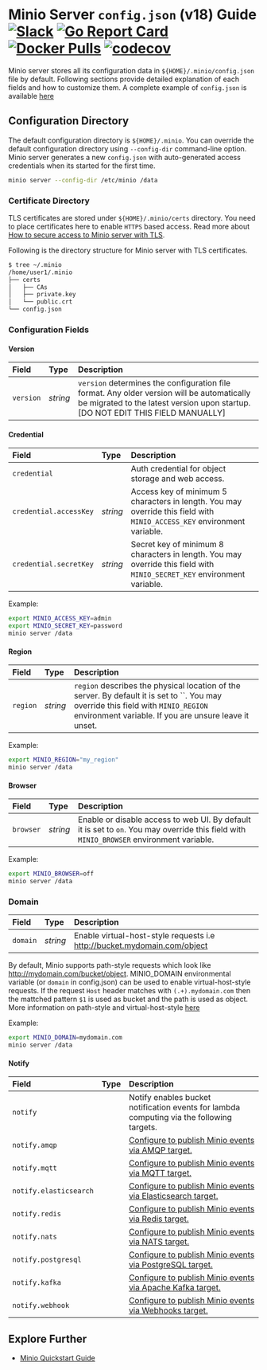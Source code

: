 # Minio Server `config.json` (v18) Guide [![Slack](https://slack.minio.io/slack?type=svg)](https://slack.minio.io) [![Go Report Card](https://goreportcard.com/badge/minio/minio)](https://goreportcard.com/report/minio/minio) [![Docker Pulls](https://img.shields.io/docker/pulls/minio/minio.svg?maxAge=604800)](https://hub.docker.com/r/minio/minio/) [![codecov](https://codecov.io/gh/minio/minio/branch/master/graph/badge.svg)](https://codecov.io/gh/minio/minio)

Minio server stores all its configuration data in `${HOME}/.minio/config.json` file by default. Following sections provide detailed explanation of each fields and how to customize them. A complete example of `config.json` is available [here](https://raw.githubusercontent.com/minio/minio/master/docs/config/config.sample.json)

## Configuration Directory
The default configuration directory is `${HOME}/.minio`. You can override the default configuration directory using `--config-dir` command-line option. Minio server generates a new `config.json` with auto-generated access credentials when its started for the first time.

```sh
minio server --config-dir /etc/minio /data
```

### Certificate Directory
TLS certificates are stored under ``${HOME}/.minio/certs`` directory. You need to place certificates here to enable `HTTPS` based access. Read more about [How to secure access to Minio server with TLS](http://docs.minio.io/docs/how-to-secure-access-to-minio-server-with-tls).

Following is the directory structure for Minio server with TLS certificates.

```sh
$ tree ~/.minio
/home/user1/.minio
├── certs
│   ├── CAs
│   ├── private.key
│   └── public.crt
└── config.json
```

### Configuration Fields
#### Version
|Field|Type|Description|
|:---|:---|:---|
|``version``|_string_| `version` determines the configuration file format. Any older version will be automatically be migrated to the latest version upon startup. [DO NOT EDIT THIS FIELD MANUALLY]|

#### Credential
|Field|Type|Description|
|:---|:---|:---|
|``credential``| | Auth credential for object storage and web access.|
|``credential.accessKey`` | _string_ | Access key of minimum 5 characters in length. You may override this field with `MINIO_ACCESS_KEY` environment variable.|
|``credential.secretKey`` | _string_ | Secret key of minimum 8 characters in length. You may override this field with `MINIO_SECRET_KEY` environment variable.|

Example:

```sh
export MINIO_ACCESS_KEY=admin
export MINIO_SECRET_KEY=password
minio server /data
```

#### Region
|Field|Type|Description|
|:---|:---|:---|
|``region``| _string_ | `region` describes the physical location of the server. By default it is set to ``. You may override this field with `MINIO_REGION` environment variable. If you are unsure leave it unset.|

Example:

```sh
export MINIO_REGION="my_region"
minio server /data
```

#### Browser
|Field|Type|Description|
|:---|:---|:---|
|``browser``| _string_ | Enable or disable access to web UI. By default it is set to `on`. You may override this field with ``MINIO_BROWSER`` environment variable.|

Example:

```sh
export MINIO_BROWSER=off
minio server /data
```

### Domain
|Field|Type|Description|
|:---|:---|:---|
|``domain``| _string_ | Enable virtual-host-style requests i.e http://bucket.mydomain.com/object|

By default, Minio supports path-style requests which look like http://mydomain.com/bucket/object. MINIO_DOMAIN environmental variable (or `domain` in config.json) can be used to enable virtual-host-style requests. If the request `Host` header matches with `(.+).mydomain.com` then the mattched pattern `$1` is used as bucket and the path is used as object. More information on path-style and virtual-host-style [here](http://docs.aws.amazon.com/AmazonS3/latest/dev/RESTAPI.html)

Example:

```sh
export MINIO_DOMAIN=mydomain.com
minio server /data
```

#### Notify
|Field|Type|Description|
|:---|:---|:---|
|``notify``| |Notify enables bucket notification events for lambda computing via the following targets.|
|``notify.amqp``| |[Configure to publish Minio events via AMQP target.](http://docs.minio.io/docs/minio-bucket-notification-guide#AMQP)|
|``notify.mqtt``| |[Configure to publish Minio events via MQTT target.](http://docs.minio.io/docs/minio-bucket-notification-guide#MQTT)|
|``notify.elasticsearch``| |[Configure to publish Minio events via Elasticsearch target.](http://docs.minio.io/docs/minio-bucket-notification-guide#Elasticsearch)|
|``notify.redis``| |[Configure to publish Minio events via Redis target.](http://docs.minio.io/docs/minio-bucket-notification-guide#Redis)|
|``notify.nats``| |[Configure to publish Minio events via NATS target.](http://docs.minio.io/docs/minio-bucket-notification-guide#NATS)|
|``notify.postgresql``| |[Configure to publish Minio events via PostgreSQL target.](http://docs.minio.io/docs/minio-bucket-notification-guide#PostgreSQL)|
|``notify.kafka``| |[Configure to publish Minio events via Apache Kafka target.](http://docs.minio.io/docs/minio-bucket-notification-guide#apache-kafka)|
|``notify.webhook``| |[Configure to publish Minio events via Webhooks target.](http://docs.minio.io/docs/minio-bucket-notification-guide#webhooks)|

## Explore Further
* [Minio Quickstart Guide](https://docs.minio.io/docs/minio-quickstart-guide)
